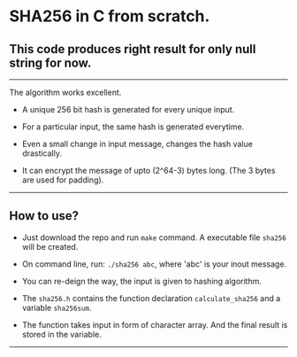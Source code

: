 # SHA256 in C from scratch.

## This code produces right result for only null string for now.

---

The algorithm works excellent. 

* A unique 256 bit hash is generated for every unique input.

* For a particular input, the same hash is generated everytime.

* Even a small change in input message, changes the hash value drastically.

* It can encrypt the message of upto (2^64-3) bytes long. (The 3 bytes are used 
for padding).

---

## How to use?

* Just download the repo and run `make` command. A executable file `sha256` 
will be created.
* On command line, run: `./sha256 abc`, where 'abc' is your inout message.

* You can re-deign the way, the input is given to hashing algorithm.

* The `sha256.h` contains the function declaration `calculate_sha256` and a 
variable `sha256sum`.

* The function takes input in form of character array. And the final result is 
stored in the variable.

---
